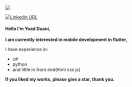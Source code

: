<p >
  <img src="https://i.ibb.co/hgCwZ7H/YOAD-DUANI-2.png"/>
</p>

[![Linkedin URL](https://img.shields.io/twitter/url?label=LinkedIn&logo=LinkedIn&style=social&url=https%3A%2F%2Fwww.linkedin.com%2Fin%2Fyoad-duani-1b58091b3%2F)](https://www.linkedin.com/in/yoad-duani-1b58091b3/)
 







#### Hello I’m Yoad Duani,

**I am currently interested in mobile development in flutter,**

I have experience in:
* c#
* python
* and little in front end(html css js)

**If you liked my works, please give a star, thank you.**

<!---
Yoad-Duani/Yoad-Duani is a ✨ special ✨ repository because its `README.md` (this file) appears on your GitHub profile.
You can click the Preview link to take a look at your changes.
--->
